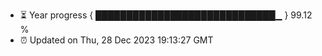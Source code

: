 - ⏳ Year progress { █████████████████████████████▁ } 99.12 %
- ⏰ Updated on Thu, 28 Dec 2023 19:13:27 GMT

